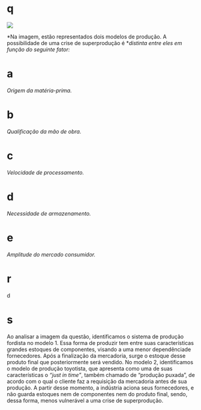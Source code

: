 # q
![](https://firebasestorage.googleapis.com/v0/b/firebase-enemio.appspot.com/o/questoes%2F420%2F7f9b772e-22f4-bcd9-a7a6-b8b18012fd43.png?alt=media\&token=b948ed33-12e5-4eb3-866d-e43830c219ba)

*Na imagem, estão representados dois modelos de produção. A possibilidade de uma crise de superprodução é **distinta entre eles em função do seguinte fator:*

# a
*Origem da matéria-prima.*

# b
*Qualificação da mão de obra.*

# c
*Velocidade de processamento.*

# d
*Necessidade de armazenamento.*

# e
*Amplitude do mercado consumidor.*

# r
d

# s
Ao analisar a imagem da questão, identificamos o sistema de produção fordista no modelo 1. Essa forma de produzir tem entre suas características grandes estoques de componentes, visando a uma menor dependênciade fornecedores. Após a finalização da mercadoria, surge o estoque desse produto final que posteriormente será vendido. No modelo 2, identificamos o modelo de produção toyotista, que apresenta como uma de suas características o *“just in time”*, também chamado de “produção puxada”, de acordo com o qual o cliente faz a requisição da mercadoria antes de sua produção. A partir desse momento, a indústria aciona seus fornecedores, e não guarda estoques nem de componentes nem do produto final, sendo, dessa forma, menos vulnerável a uma crise de superprodução.
